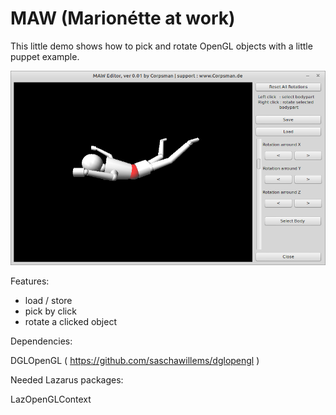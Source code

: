 # MAW (Marionétte at work)

This little demo shows how to pick and rotate OpenGL objects with a little puppet example.

![](preview.png)

Features:
- load / store
- pick by click
- rotate a clicked object


Dependencies:

DGLOpenGL ( https://github.com/saschawillems/dglopengl )

Needed Lazarus packages:

LazOpenGLContext
